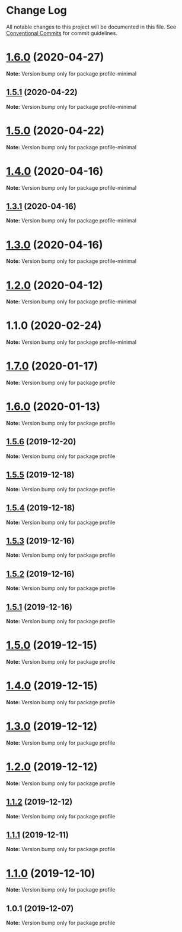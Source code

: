 # Change Log

All notable changes to this project will be documented in this file.
See [Conventional Commits](https://conventionalcommits.org) for commit guidelines.

# [1.6.0](https://github.com/Chronoblog/gatsby-theme-chronoblog/compare/profile-minimal@1.5.1...profile-minimal@1.6.0) (2020-04-27)

**Note:** Version bump only for package profile-minimal





## [1.5.1](https://github.com/Chronoblog/gatsby-theme-chronoblog/compare/profile-minimal@1.5.0...profile-minimal@1.5.1) (2020-04-22)

**Note:** Version bump only for package profile-minimal





# [1.5.0](https://github.com/Chronoblog/gatsby-theme-chronoblog/compare/profile-minimal@1.4.0...profile-minimal@1.5.0) (2020-04-22)

**Note:** Version bump only for package profile-minimal





# [1.4.0](https://github.com/Chronoblog/gatsby-theme-chronoblog/compare/profile-minimal@1.3.1...profile-minimal@1.4.0) (2020-04-16)

**Note:** Version bump only for package profile-minimal





## [1.3.1](https://github.com/Chronoblog/gatsby-theme-chronoblog/compare/profile-minimal@1.3.0...profile-minimal@1.3.1) (2020-04-16)

**Note:** Version bump only for package profile-minimal





# [1.3.0](https://github.com/Chronoblog/gatsby-theme-chronoblog/compare/profile-minimal@1.2.0...profile-minimal@1.3.0) (2020-04-16)

**Note:** Version bump only for package profile-minimal





# [1.2.0](https://github.com/Chronoblog/gatsby-theme-chronoblog/compare/profile-minimal@1.1.0...profile-minimal@1.2.0) (2020-04-12)

**Note:** Version bump only for package profile-minimal





# 1.1.0 (2020-02-24)

**Note:** Version bump only for package profile-minimal





# [1.7.0](https://github.com/Chronoblog/gatsby-theme-chronoblog/compare/profile@1.6.0...profile@1.7.0) (2020-01-17)

**Note:** Version bump only for package profile





# [1.6.0](https://github.com/Chronoblog/gatsby-theme-chronoblog/compare/profile@1.5.6...profile@1.6.0) (2020-01-13)

**Note:** Version bump only for package profile





## [1.5.6](https://github.com/Chronoblog/gatsby-theme-chronoblog/compare/profile@1.5.5...profile@1.5.6) (2019-12-20)

**Note:** Version bump only for package profile





## [1.5.5](https://github.com/Chronoblog/gatsby-theme-chronoblog/compare/profile@1.5.4...profile@1.5.5) (2019-12-18)

**Note:** Version bump only for package profile





## [1.5.4](https://github.com/Chronoblog/gatsby-theme-chronoblog/compare/profile@1.5.3...profile@1.5.4) (2019-12-18)

**Note:** Version bump only for package profile





## [1.5.3](https://github.com/Ganevru/gatsby-theme-chronoblog/compare/profile@1.5.2...profile@1.5.3) (2019-12-16)

**Note:** Version bump only for package profile





## [1.5.2](https://github.com/Ganevru/gatsby-theme-chronoblog/compare/profile@1.5.1...profile@1.5.2) (2019-12-16)

**Note:** Version bump only for package profile





## [1.5.1](https://github.com/Ganevru/gatsby-theme-chronoblog/compare/profile@1.5.0...profile@1.5.1) (2019-12-16)

**Note:** Version bump only for package profile





# [1.5.0](https://github.com/Ganevru/gatsby-theme-chronoblog/compare/profile@1.4.0...profile@1.5.0) (2019-12-15)

**Note:** Version bump only for package profile





# [1.4.0](https://github.com/Ganevru/gatsby-theme-chronoblog/compare/profile@1.3.0...profile@1.4.0) (2019-12-15)

**Note:** Version bump only for package profile





# [1.3.0](https://github.com/Ganevru/gatsby-theme-chronoblog/compare/profile@1.2.0...profile@1.3.0) (2019-12-12)

**Note:** Version bump only for package profile





# [1.2.0](https://github.com/Ganevru/gatsby-theme-chronoblog/compare/profile@1.1.2...profile@1.2.0) (2019-12-12)

**Note:** Version bump only for package profile





## [1.1.2](https://github.com/Ganevru/gatsby-theme-chronoblog/compare/profile@1.1.1...profile@1.1.2) (2019-12-12)

**Note:** Version bump only for package profile





## [1.1.1](https://github.com/Ganevru/gatsby-theme-chronoblog/compare/profile@1.1.0...profile@1.1.1) (2019-12-11)

**Note:** Version bump only for package profile





# [1.1.0](https://github.com/Ganevru/gatsby-theme-chronoblog/compare/profile@1.0.1...profile@1.1.0) (2019-12-10)

**Note:** Version bump only for package profile





## 1.0.1 (2019-12-07)

**Note:** Version bump only for package profile
